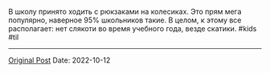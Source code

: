В школу принято ходить с рюкзаками на колесиках. Это прям мега популярно, наверное 95% школьников такие. В целом, к этому все располагает: нет слякоти во время учебного года, везде скатики. #kids #til

---
[Original Post](https://t.me/lev2tarragona/388)
Date: 2022-10-12
